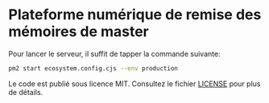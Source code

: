 # Plateforme numérique de remise des mémoires de master


Pour lancer le serveur, il suffit de tapper la commande suivante:

```bash
pm2 start ecosystem.config.cjs --env production
```

Le code est publié sous licence MIT. Consultez le fichier [LICENSE](LICENSE) pour plus de détails.
